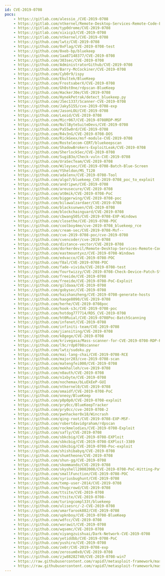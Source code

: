```yaml
---
id: CVE-2019-0708
pocs:
    - https://gitlab.com/alessio_/CVE-2019-0708
    - https://gitlab.com/ntkernel/Remote-Desktop-Services-Remote-Code-Execution-Vulnerability-CVE-2019-0708-
    - https://gitlab.com/typ0drome/CVE-2019-0708
    - https://gitlab.com/xixicp3/CVE-2019-0708
    - https://gitlab.com/ntkernel/CVE-2019-0708
    - https://github.com/lwtz/CVE-2019-0708
    - https://github.com/0xFlag/CVE-2019-0708-test
    - https://github.com/0xeb-bp/bluekeep
    - https://github.com/1aa87148377/CVE-2019-0708
    - https://github.com/303sec/CVE-2019-0708
    - https://github.com/AdministratorGithub/CVE-2019-0708
    - https://github.com/Barry-McCockiner/CVE-2019-0708
    - https://github.com/Cyb0r9/ispy
    - https://github.com/Ekultek/BlueKeep
    - https://github.com/FrostsaberX/CVE-2019-0708
    - https://github.com/Gh0st0ne/rdpscan-BlueKeep
    - https://github.com/HackerJ0e/CVE-2019-0708
    - https://github.com/HynekPetrak/detect_bluekeep.py
    - https://github.com/JSec1337/Scanner-CVE-2019-0708
    - https://github.com/Jaky5155/cve-2019-0708-exp
    - https://github.com/JasonLOU/CVE-2019-0708
    - https://github.com/Leoid/CVE-2019-0708
    - https://github.com/Micr067/CVE-2019-0708RDP-MSF
    - https://github.com/NullByteSuiteDevs/CVE-2019-0708
    - https://github.com/Pa55w0rd/CVE-2019-0708
    - https://github.com/R4v3nG/CVE-2019-0708-DOS
    - https://github.com/RickGeex/msf-module-CVE-2019-0708
    - https://github.com/Rostelecom-CERT/bluekeepscan
    - https://github.com/ShadowBrokers-ExploitLeak/CVE-2019-0708
    - https://github.com/SherlockSec/CVE-2019-0708
    - https://github.com/SugiB3o/Check-vuln-CVE-2019-0708
    - https://github.com/UraSecTeam/CVE-2019-0708
    - https://github.com/Wileysec/CVE-2019-0708-Batch-Blue-Screen
    - https://github.com/YSheldon/MS_T120
    - https://github.com/adalenv/CVE-2019-0708-Tool
    - https://github.com/algo7/bluekeep_CVE-2019-0708_poc_to_exploit
    - https://github.com/andripwn/CVE-2019-0708
    - https://github.com/areusecure/CVE-2019-0708
    - https://github.com/at0mik/CVE-2019-0708-PoC
    - https://github.com/biggerwing/CVE-2019-0708-poc
    - https://github.com/bilawalzardaer/CVE-2019-0708
    - https://github.com/blacksunwen/CVE-2019-0708
    - https://github.com/blockchainguard/CVE-2019-0708
    - https://github.com/cbwang505/CVE-2019-0708-EXP-Windows
    - https://github.com/closethe/CVE-2019-0708-POC
    - https://github.com/coolboy4me/cve-2019-0708_bluekeep_rce
    - https://github.com/cream-sec/CVE-2019-0708-Msf--
    - https://github.com/cve-2019-0708-poc/cve-2019-0708
    - https://github.com/cvencoder/cve-2019-0708
    - https://github.com/distance-vector/CVE-2019-0708
    - https://github.com/dorkerdevil/Remote-Desktop-Services-Remote-Code-Execution-Vulnerability-CVE-2019-0708-
    - https://github.com/eastmountyxz/CVE-2019-0708-Windows
    - https://github.com/edvacco/CVE-2019-0708-POC
    - https://github.com/f8al/CVE-2019-0708-POC
    - https://github.com/fade-vivida/CVE-2019-0708-test
    - https://github.com/fourtwizzy/CVE-2019-0708-Check-Device-Patch-Status
    - https://github.com/freeide/CVE-2019-0708
    - https://github.com/freeide/CVE-2019-0708-PoC-Exploit
    - https://github.com/gildaaa/CVE-2019-0708
    - https://github.com/gobysec/CVE-2019-0708
    - https://github.com/haishanzheng/CVE-2019-0708-generate-hosts
    - https://github.com/haoge8090/CVE-2019-0708
    - https://github.com/herhe/CVE-2019-0708poc
    - https://github.com/hook-s3c/CVE-2019-0708-poc
    - https://github.com/hotdog777714/RDS_CVE-2019-0708
    - https://github.com/ht0Ruial/CVE-2019-0708Poc-BatchScanning
    - https://github.com/infenet/CVE-2019-0708
    - https://github.com/infiniti-team/CVE-2019-0708
    - https://github.com/jiansiting/CVE-2019-0708
    - https://github.com/k8gege/CVE-2019-0708
    - https://github.com/krivegasa/Mass-scanner-for-CVE-2019-0708-RDP-RCE-Exploit
    - https://github.com/l9c/rdp0708scanner
    - https://github.com/lwtz/sudoku.py
    - https://github.com/mai-lang-chai/CVE-2019-0708-RCE
    - https://github.com/major203/cve-2019-0708-scan
    - https://github.com/matengfei000/CVE-2019-0708
    - https://github.com/mekhalleh/cve-2019-0708
    - https://github.com/n0auth/CVE-2019-0708
    - https://github.com/n1xbyte/CVE-2019-0708
    - https://github.com/nochemax/bLuEkEeP-GUI
    - https://github.com/ntkernel0/CVE-2019-0708
    - https://github.com/omaidf/CVE-2019-0708-PoC
    - https://github.com/oneoy/BlueKeep
    - https://github.com/p0p0p0/CVE-2019-0708-exploit
    - https://github.com/pry0cc/BlueKeepTracker
    - https://github.com/pry0cc/cve-2019-0708-2
    - https://github.com/pwnhacker0x18/Wincrash
    - https://github.com/qing-root/CVE-2019-0708-EXP-MSF-
    - https://github.com/robertdavidgraham/rdpscan
    - https://github.com/rockmelodies/CVE-2019-0708-Exploit
    - https://github.com/safly/CVE-2019-0708
    - https://github.com/sbkcbig/CVE-2019-0708-EXPloit
    - https://github.com/sbkcbig/CVE-2019-0708-EXPloit-3389
    - https://github.com/sbkcbig/CVE-2019-0708-Poc-exploit
    - https://github.com/shishibabyq/CVE-2019-0708
    - https://github.com/shumtheone/CVE-2019-0708
    - https://github.com/shun-gg/CVE-2019-0708
    - https://github.com/skommando/CVE-2019-0708
    - https://github.com/skyshell20082008/CVE-2019-0708-PoC-Hitting-Path
    - https://github.com/smallFunction/CVE-2019-0708-POC
    - https://github.com/syriusbughunt/CVE-2019-0708
    - https://github.com/temp-user-2014/CVE-2019-0708
    - https://github.com/thugcrowd/CVE-2019-0708
    - https://github.com/ttsite/CVE-2019-0708
    - https://github.com/ttsite/CVE-2019-0708-
    - https://github.com/turingcompl33t/bluekeep
    - https://github.com/ulisesrc/-2-CVE-2019-0708
    - https://github.com/umarfarook882/CVE-2019-0708
    - https://github.com/upknboy/CVE-2019-0708-BlueKeep
    - https://github.com/wdfcc/CVE-2019-0708
    - https://github.com/worawit/CVE-2019-0708
    - https://github.com/wqsemc/CVE-2019-0708
    - https://github.com/xiyangzuishuai/Dark-Network-CVE-2019-0708
    - https://github.com/yetiddbb/CVE-2019-0708-PoC
    - https://github.com/yushiro/CVE-2019-0708
    - https://github.com/ze0r/CVE-2019-0708-exp
    - https://github.com/zerosum0x0/CVE-2019-0708
    - https://github.com/zjw88282740/CVE-2019-0708-win7
    - https://raw.githubusercontent.com/rapid7/metasploit-framework/master/modules/auxiliary/scanner/rdp/cve_2019_0708_bluekeep.rb
    - https://raw.githubusercontent.com/rapid7/metasploit-framework/master/modules/exploits/windows/rdp/cve_2019_0708_bluekeep_rce.rb
---
```

